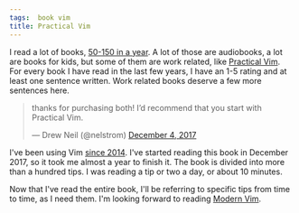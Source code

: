 ```yaml
---
tags:  book vim
title: Practical Vim
---
```

I read a lot of books, [50-150 in a year](https://www.goodreads.com/zeljko_filipin). A lot of those are audiobooks, a lot are books for kids, but some of them are work related, like [Practical Vim](https://pragprog.com/book/dnvim2/practical-vim-second-edition). For every book I have read in the last few years, I have an 1-5 rating and at least one sentence written. Work related books deserve a few more sentences here.

<blockquote class="twitter-tweet" data-lang="en"><p lang="en" dir="ltr">thanks for purchasing both! I’d recommend that you start with Practical Vim.</p>&mdash; Drew Neil (@nelstrom) <a href="https://twitter.com/nelstrom/status/937746213860007937?ref_src=twsrc%5Etfw">December 4, 2017</a></blockquote>
<script async src="https://platform.twitter.com/widgets.js" charset="utf-8"></script>

I've been using Vim [since 2014](https://github.com/zeljkofilipin/dotfiles/commit/a21f4bb5834695dafba64e7c59a05694eaf52fdc). I've started reading this book in December 2017, so it took me almost a year to finish it. The book is divided into more than a hundred tips. I was reading a tip or two a day, or about 10 minutes.

Now that I've read the entire book, I'll be referring to specific tips from time to time, as I need them. I'm looking forward to reading [Modern Vim](https://pragprog.com/book/modvim/modern-vim).
